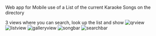 Web app for Mobile use of a List of the current Karaoke Songs on the directory

3 views where you can search, look up the list and show 
![qrview](https://github.com/user-attachments/assets/2b9983c0-e336-4a9c-a3fe-dd43d799f804)
![listview](https://github.com/user-attachments/assets/4eeb0db1-afe7-4970-a7f4-478d2133dce1)
![galleryview](https://github.com/user-attachments/assets/ec1bc643-0901-4e2c-8d33-1a59e0509a9c)
![songbar](https://github.com/user-attachments/assets/f588a4c0-c8f6-465c-b8a8-f52759741fae)
![searchbar](https://github.com/user-attachments/assets/003282ef-4c7b-4ba9-8df1-81260da6c889)
